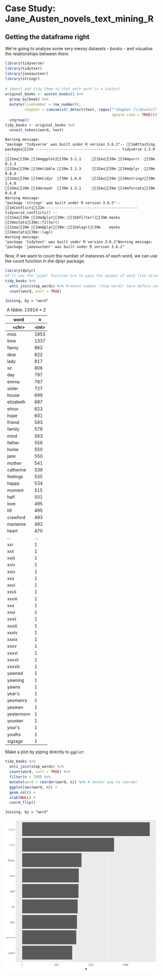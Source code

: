 #  Case Study: Jane_Austen_novels_text_mining_R

## Getting the dataframe right

We're going to analyse some very messy datasets - books - and visualise the relationships between them.


```R
library(tidyverse)
library(tidytext)
library(janeaustenr)
library(stringr)

# import and tidy them so that each word is a subject
original_books <- austen_books() %>%
  group_by(book) %>%
  mutate(linenumber = row_number(),
         chapter = cumsum(str_detect(text, regex("^chapter [\\divxlc]",
                                                 ignore_case = TRUE)))) %>%
  ungroup()
tidy_books <- original_books %>%
  unnest_tokens(word, text)
```

    Warning message:
    "package 'tidyverse' was built under R version 3.6.2"-- [1mAttaching packages[22m --------------------------------------- tidyverse 1.3.0 --
    [32mv[39m [34mggplot2[39m 3.2.1     [32mv[39m [34mpurrr  [39m 0.3.3
    [32mv[39m [34mtibble [39m 2.1.3     [32mv[39m [34mdplyr  [39m 0.8.3
    [32mv[39m [34mtidyr  [39m 1.0.0     [32mv[39m [34mstringr[39m 1.4.0
    [32mv[39m [34mreadr  [39m 1.3.1     [32mv[39m [34mforcats[39m 0.4.0
    Warning message:
    "package 'stringr' was built under R version 3.6.2"-- [1mConflicts[22m ------------------------------------------ tidyverse_conflicts() --
    [31mx[39m [34mdplyr[39m::[32mfilter()[39m masks [34mstats[39m::filter()
    [31mx[39m [34mdplyr[39m::[32mlag()[39m    masks [34mstats[39m::lag()
    Warning message:
    "package 'tidytext' was built under R version 3.6.2"Warning message:
    "package 'janeaustenr' was built under R version 3.6.2"

Now, if we want to count the number of instances of each word, we can use the count function in the dplyr package.


```R
library(dplyr)
#I'll use the "pipe" function %>% to pass the output of each line directly to the next
tidy_books %>% 
  anti_join(stop_words) %>% #remove common "stop words" here before counting
  count(word, sort = TRUE)
```

    Joining, by = "word"
    


<table>
<caption>A tibble: 13914 × 2</caption>
<thead>
	<tr><th scope=col>word</th><th scope=col>n</th></tr>
	<tr><th scope=col>&lt;chr&gt;</th><th scope=col>&lt;int&gt;</th></tr>
</thead>
<tbody>
	<tr><td>miss     </td><td>1855</td></tr>
	<tr><td>time     </td><td>1337</td></tr>
	<tr><td>fanny    </td><td> 862</td></tr>
	<tr><td>dear     </td><td> 822</td></tr>
	<tr><td>lady     </td><td> 817</td></tr>
	<tr><td>sir      </td><td> 806</td></tr>
	<tr><td>day      </td><td> 797</td></tr>
	<tr><td>emma     </td><td> 787</td></tr>
	<tr><td>sister   </td><td> 727</td></tr>
	<tr><td>house    </td><td> 699</td></tr>
	<tr><td>elizabeth</td><td> 687</td></tr>
	<tr><td>elinor   </td><td> 623</td></tr>
	<tr><td>hope     </td><td> 601</td></tr>
	<tr><td>friend   </td><td> 593</td></tr>
	<tr><td>family   </td><td> 578</td></tr>
	<tr><td>mind     </td><td> 563</td></tr>
	<tr><td>father   </td><td> 558</td></tr>
	<tr><td>home     </td><td> 550</td></tr>
	<tr><td>jane     </td><td> 550</td></tr>
	<tr><td>mother   </td><td> 541</td></tr>
	<tr><td>catherine</td><td> 539</td></tr>
	<tr><td>feelings </td><td> 535</td></tr>
	<tr><td>happy    </td><td> 534</td></tr>
	<tr><td>moment   </td><td> 515</td></tr>
	<tr><td>half     </td><td> 501</td></tr>
	<tr><td>love     </td><td> 495</td></tr>
	<tr><td>till     </td><td> 495</td></tr>
	<tr><td>crawford </td><td> 493</td></tr>
	<tr><td>marianne </td><td> 492</td></tr>
	<tr><td>heart    </td><td> 470</td></tr>
	<tr><td>...</td><td>...</td></tr>
	<tr><td>xxi       </td><td>1</td></tr>
	<tr><td>xxii      </td><td>1</td></tr>
	<tr><td>xxiii     </td><td>1</td></tr>
	<tr><td>xxiv      </td><td>1</td></tr>
	<tr><td>xxix      </td><td>1</td></tr>
	<tr><td>xxv       </td><td>1</td></tr>
	<tr><td>xxvi      </td><td>1</td></tr>
	<tr><td>xxvii     </td><td>1</td></tr>
	<tr><td>xxviii    </td><td>1</td></tr>
	<tr><td>xxx       </td><td>1</td></tr>
	<tr><td>xxxi      </td><td>1</td></tr>
	<tr><td>xxxii     </td><td>1</td></tr>
	<tr><td>xxxiii    </td><td>1</td></tr>
	<tr><td>xxxiv     </td><td>1</td></tr>
	<tr><td>xxxix     </td><td>1</td></tr>
	<tr><td>xxxv      </td><td>1</td></tr>
	<tr><td>xxxvi     </td><td>1</td></tr>
	<tr><td>xxxvii    </td><td>1</td></tr>
	<tr><td>xxxviii   </td><td>1</td></tr>
	<tr><td>yawned    </td><td>1</td></tr>
	<tr><td>yawning   </td><td>1</td></tr>
	<tr><td>yawns     </td><td>1</td></tr>
	<tr><td>year's    </td><td>1</td></tr>
	<tr><td>yeomanry  </td><td>1</td></tr>
	<tr><td>yeomen    </td><td>1</td></tr>
	<tr><td>yestermorn</td><td>1</td></tr>
	<tr><td>younker   </td><td>1</td></tr>
	<tr><td>your's    </td><td>1</td></tr>
	<tr><td>youths    </td><td>1</td></tr>
	<tr><td>zigzags   </td><td>1</td></tr>
</tbody>
</table>



Make a plot by piping directly to `ggplot`:


```R
tidy_books %>%
  anti_join(stop_words) %>%
  count(word, sort = TRUE) %>%
  filter(n > 700) %>%
  mutate(word = reorder(word, n)) %>% # neater way to reorder
  ggplot(aes(word, n)) +
  geom_col() +
  xlab(NULL) +
  coord_flip()
```

    Joining, by = "word"
    


![png](output_7_1.png)



```R

```
